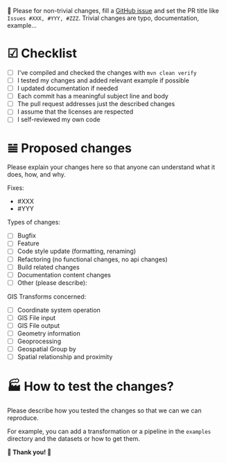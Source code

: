 

🤸 Please for non-trivial changes, fill a [GitHub issue](https://github.com/atolcd/hop-gis-plugins/issues) and set the PR title like `Issues #XXX, #YYY, #ZZZ`. Trivial changes are typo, documentation, example...

# ☑ Checklist

- [ ] I've compiled and checked the changes with `mvn clean verify`
- [ ] I tested my changes and added relevant example if possible
- [ ] I updated documentation if needed
- [ ] Each commit has a meaningful subject line and body
- [ ] The pull request addresses just the described changes
- [ ] I assume that the licenses are respected
- [ ] I self-reviewed my own code

# 𝌡 Proposed changes

Please explain your changes here so that anyone can understand what it does, how, and why.

Fixes:

- #XXX
- #YYY

Types of changes:

- [ ] Bugfix
- [ ] Feature
- [ ] Code style update (formatting, renaming)
- [ ] Refactoring (no functional changes, no api changes)
- [ ] Build related changes
- [ ] Documentation content changes
- [ ] Other (please describe):

GIS Transforms concerned:

- [ ] Coordinate system operation
- [ ] GIS File input
- [ ] GIS File output
- [ ] Geometry information
- [ ] Geoprocessing
- [ ] Geospatial Group by
- [ ] Spatial relationship and proximity

# 🏭 How to test the changes?

Please describe how you tested the changes so that we can we can reproduce.

For example, you can add a transformation or a pipeline in the `examples` directory and the datasets or how to get them.

**🙏 Thank you! 🙏**
